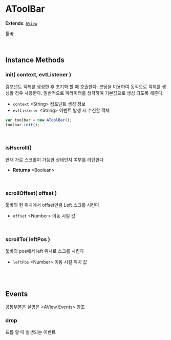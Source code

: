 # AToolBar
**Extends**: [`AView`](AView.html#aview)

툴바

<br/>

## Instance Methods

### init( context, evtListener )

컴포넌트 객체를 생성한 후 초기화 할 때 호출한다. 코딩을 이용하여 동적으로 객체를 생성할 경우 사용한다. 일반적으로 파라미터를 생략하여 기본값으로 생성 되도록 해준다.

- `context` \<String> 컴포넌트 생성 정보
- `evtListener` \<String> 이벤트 발생 시 수신할 객체

```js
var toolbar = new AToolBar();
toolbar.init();
```

<br/>

### isHscroll()

현재 가로 스크롤이 가능한 상태인지 여부를 리턴한다

- **Returns** \<Boolean>

<br/>

### scrollOffset( offset )

툴바의 현 위치에서 offset만큼 Left 스크롤 시킨다

- `offset` \<Number> 이동 시킬 값

<br/>

### scrollTo( leftPos )

툴바의 pos에서 left 위치로 스크롤 시킨다

- `leftPos` \<Number> 이동 시킬 위치 값

<br/>
<br/>

## Events

공통부분은 설명은 \<[AView Events](AView.html#events)> 참조

### drop

드롭 할 때 발생되는 이벤트

<br/>

